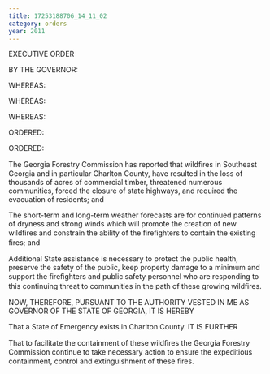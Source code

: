 ```yaml
---
title: 17253188706_14_11_02
category: orders
year: 2011
---
```

 

EXECUTIVE ORDER

BY THE GOVERNOR:

WHEREAS:

WHEREAS:

WHEREAS:

ORDERED:

ORDERED:

The Georgia Forestry Commission has reported that wildﬁres in
Southeast Georgia and in particular Charlton County, have resulted
in the loss of thousands of acres of commercial timber, threatened
numerous communities, forced the closure of state highways, and
required the evacuation of residents; and

The short-term and long-term weather forecasts are for continued
patterns of dryness and strong winds which will promote the
creation of new wildﬁres and constrain the ability of the ﬁreﬁghters
to contain the existing ﬁres; and

Additional State assistance is necessary to protect the public health,
preserve the safety of the public, keep property damage to a
minimum and support the ﬁreﬁghters and public safety personnel
who are responding to this continuing threat to communities in the
path of these growing wildﬁres.

NOW, THEREFORE, PURSUANT TO THE AUTHORITY
VESTED IN ME AS GOVERNOR OF THE STATE OF
GEORGIA, IT IS HEREBY

That a State of Emergency exists in Charlton County.
IT IS FURTHER

That to facilitate the containment of these wildﬁres the Georgia
Forestry Commission continue to take necessary action to ensure
the expeditious containment, control and extinguishment of these
ﬁres.

